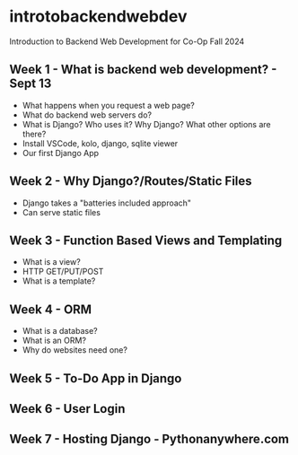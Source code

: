# introtobackendwebdev
Introduction to Backend Web Development for Co-Op Fall 2024

## Week 1 - What is backend web development? - Sept 13

- What happens when you request a web page?
- What do backend web servers do?
- What is Django? Who uses it? Why Django? What other options are there?
- Install VSCode, kolo, django, sqlite viewer
- Our first Django App

## Week 2 - Why Django?/Routes/Static Files

- Django takes a "batteries included approach"
- Can serve static files

## Week 3 - Function Based Views and Templating

- What is a view?
- HTTP GET/PUT/POST
- What is a template?

## Week 4 - ORM

- What is a database?
- What is an ORM?
- Why do websites need one?

## Week 5 - To-Do App in Django

## Week 6 - User Login

## Week 7 - Hosting Django - Pythonanywhere.com